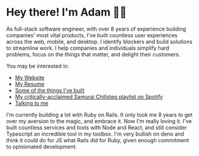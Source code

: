# Hey there! I'm Adam 👋🏻


As full-stack software engineer, with over 8 years of experience building companies' most vital products, I've built countless user experiences across the web, mobile, and desktop.
I identify blockers and build solutions to streamline work.
I help companies and individuals simplify hard problems, focus on the things that matter, and delight their customers.

You may be interested in:

- [My Website](https://adamtaylor.me)
- [My Resume](https://adamtaylor.me/skills)
- [Some of the things I've built](https://adamtaylor.me/projects)
- [My critically-acclaimed Samurai Chillstep playlist on Spotify](https://open.spotify.com/playlist/19bW5R0brM00Xjq9WuVMcJ?si=6589119024dc47a9)
- [Talking to me](https://adamtaylor.me/contact/)

I'm currently building a lot with Ruby on Rails. It only took me 8 years to get over my aversion to the magic, and embrace it. Now I'm really loving it.
I've built countless services and tools with Node and React, and still consider Typescript an incredible tool in my toolbox.
I'm very bullish on deno and think it could do for JS what Rails did for Ruby, given enough commitment to opinionated development.
